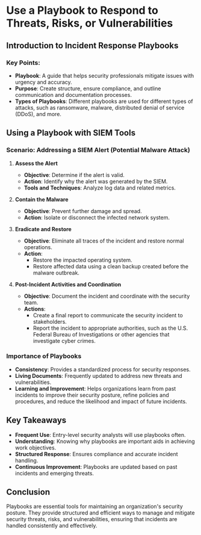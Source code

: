 # Use a Playbook to Respond to Threats, Risks, or Vulnerabilities

## Introduction to Incident Response Playbooks

### Key Points:
- **Playbook**: A guide that helps security professionals mitigate issues with urgency and accuracy.
- **Purpose**: Create structure, ensure compliance, and outline communication and documentation processes.
- **Types of Playbooks**: Different playbooks are used for different types of attacks, such as ransomware, malware, distributed denial of service (DDoS), and more.

## Using a Playbook with SIEM Tools

### Scenario: Addressing a SIEM Alert (Potential Malware Attack)

1. **Assess the Alert**
    - **Objective**: Determine if the alert is valid.
    - **Action**: Identify why the alert was generated by the SIEM.
    - **Tools and Techniques**: Analyze log data and related metrics.

2. **Contain the Malware**
    - **Objective**: Prevent further damage and spread.
    - **Action**: Isolate or disconnect the infected network system.

3. **Eradicate and Restore**
    - **Objective**: Eliminate all traces of the incident and restore normal operations.
    - **Action**: 
        - Restore the impacted operating system.
        - Restore affected data using a clean backup created before the malware outbreak.

4. **Post-Incident Activities and Coordination**
    - **Objective**: Document the incident and coordinate with the security team.
    - **Actions**:
        - Create a final report to communicate the security incident to stakeholders.
        - Report the incident to appropriate authorities, such as the U.S. Federal Bureau of Investigations or other agencies that investigate cyber crimes.

### Importance of Playbooks

- **Consistency**: Provides a standardized process for security responses.
- **Living Documents**: Frequently updated to address new threats and vulnerabilities.
- **Learning and Improvement**: Helps organizations learn from past incidents to improve their security posture, refine policies and procedures, and reduce the likelihood and impact of future incidents.

## Key Takeaways

- **Frequent Use**: Entry-level security analysts will use playbooks often.
- **Understanding**: Knowing why playbooks are important aids in achieving work objectives.
- **Structured Response**: Ensures compliance and accurate incident handling.
- **Continuous Improvement**: Playbooks are updated based on past incidents and emerging threats.

## Conclusion

Playbooks are essential tools for maintaining an organization's security posture. They provide structured and efficient ways to manage and mitigate security threats, risks, and vulnerabilities, ensuring that incidents are handled consistently and effectively.
